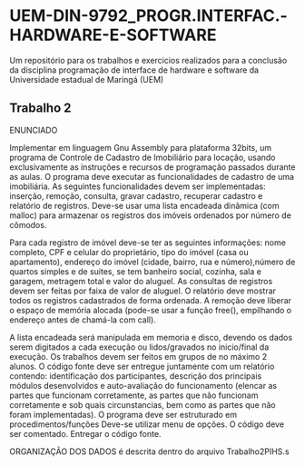 # UEM-DIN-9792_PROGR.INTERFAC.-HARDWARE-E-SOFTWARE
Um repositório para os trabalhos e exercicios realizados para a conclusão da disciplina programação de interface de hardware e software da Universidade estadual de Maringá (UEM)

## Trabalho 2

ENUNCIADO

Implementar em linguagem Gnu Assembly para plataforma 32bits, um programa de Controle de Cadastro de Imobiliário para locação,
usando exclusivamente as instruções e recursos de programação passados durante as aulas. O programa deve executar as funcionalidades de cadastro de uma imobiliária.
As seguintes funcionalidades devem ser implementadas: inserção, remoção, consulta, gravar cadastro, recuperar cadastro e relatório de registros.
Deve-se usar uma lista encadeada dinâmica (com malloc) para armazenar os registros dos imóveis ordenados por número de cômodos.

Para cada registro de imóvel deve-se ter as seguintes informações: nome completo, CPF e celular do proprietário, tipo do imóvel (casa ou apartamento), endereço do imóvel
(cidade, bairro, rua e número),número de quartos simples e de suites, se tem banheiro social, cozinha, sala e garagem, metragem total e valor do aluguel. As consultas de
registros devem ser feitas por faixa de valor de aluguel. O relatório deve mostrar todos os registros cadastrados de forma ordenada. A remoção deve liberar o espaço de memória
alocada (pode-se usar a função free(), empilhando o endereço antes de chamá-la com call).

A lista encadeada será manipulada em memoria e disco, devendo os dados serem digitados a cada execução ou lidos/gravados no inicio/final da execução.
Os trabalhos devem ser feitos em grupos de no máximo 2 alunos. O código fonte deve ser entregue juntamente com um relatório contendo: identificação dos participantes,
descrição dos principais módulos desenvolvidos e auto-avaliação do funcionamento (elencar as partes que funcionam corretamente, as partes que não funcionam corretamente e sob 
quais circunstancias, bem como as partes que não foram implementadas). O programa deve ser estruturado em procedimentos/funções Deve-se utilizar menu de opções.
O código deve ser comentado. Entregar o código fonte. 

ORGANIZAÇÃO DOS DADOS é descrita dentro do arquivo Trabalho2PIHS.s
